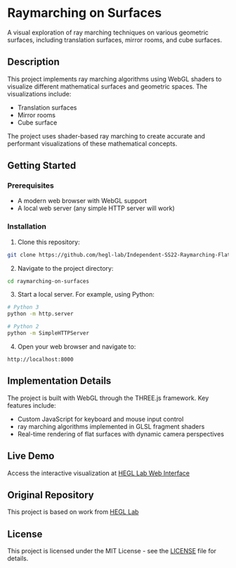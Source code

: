 # Raymarching on Surfaces

A visual exploration of ray marching techniques on various geometric surfaces, including translation surfaces, mirror rooms, and cube surfaces.

## Description

This project implements ray marching algorithms using WebGL shaders to visualize different mathematical surfaces and geometric spaces. The visualizations include:

- Translation surfaces
- Mirror rooms
- Cube surface 

The project uses shader-based ray marching to create accurate and performant visualizations of these mathematical concepts.

## Getting Started

### Prerequisites

- A modern web browser with WebGL support
- A local web server (any simple HTTP server will work)

### Installation

1. Clone this repository:
```bash
git clone https://github.com/hegl-lab/Independent-SS22-Raymarching-Flat-Surfaces.git
```

2. Navigate to the project directory:
```bash
cd raymarching-on-surfaces
```

3. Start a local server. For example, using Python:
```bash
# Python 3
python -m http.server

# Python 2
python -m SimpleHTTPServer
```

4. Open your web browser and navigate to:
```
http://localhost:8000
```

## Implementation Details

The project is built with WebGL through the THREE.js framework. Key features include:

- Custom JavaScript for keyboard and mouse input control
- ray marching algorithms implemented in GLSL fragment shaders
- Real-time rendering of flat surfaces with dynamic camera perspectives

## Live Demo

Access the interactive visualization at [HEGL Lab Web Interface](https://hegl.mathi.uni-heidelberg.de/galleries/online-apps/)

## Original Repository

This project is based on work from [HEGL Lab](https://github.com/hegl-lab/Independent-SS22-Raymarching-Flat-Surfaces)

## License

This project is licensed under the MIT License - see the [LICENSE](LICENSE) file for details.

